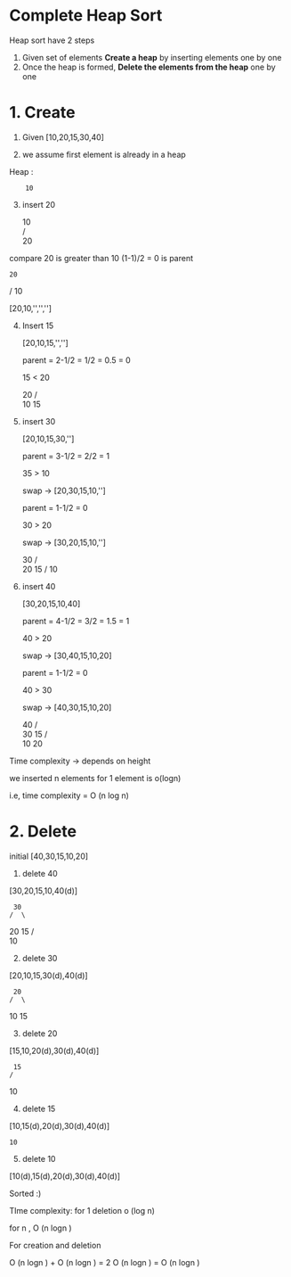 # Complete Heap Sort

Heap sort have 2 steps

1. Given set of elements  **Create a heap** by inserting elements one by one 
2. Once the heap is formed,  **Delete the elements from the heap** one by one



# 1. Create

1. Given [10,20,15,30,40]

2. we assume first element is already in a heap 

Heap : 

        10

3.  insert 20 

     10                                      
    /      
   20   

   compare 20  is greater than 10  (1-1)/2 = 0 is parent 
 
    20
   /
  10
  
   [20,10,'','','']

4. Insert 15

   [20,10,15,'','']

   parent = 2-1/2 = 1/2 = 0.5 = 0

   15 < 20

    20
   /  \
  10   15


5. insert 30

   [20,10,15,30,'']

   parent = 3-1/2 = 2/2 = 1

   35 > 10

   swap -> [20,30,15,10,'']

   parent = 1-1/2 = 0 

   30 > 20

   swap -> [30,20,15,10,'']

     30
    /  \
   20   15
  /
 10

6. insert 40 

   [30,20,15,10,40]

   parent = 4-1/2 = 3/2 = 1.5 = 1

   40 > 20

   swap -> [30,40,15,10,20]

   parent = 1-1/2 = 0 

   40 > 30

   swap -> [40,30,15,10,20]

     40
    /  \
   30   15
  /  \
 10  20

 Time complexity -> depends on height 

 we inserted n elements  for 1 element is o(logn)

 i.e, time complexity = O (n log n)



# 2. Delete

initial  [40,30,15,10,20]

1. delete 40 

[30,20,15,10,40(d)]

     30
    /  \
   20   15
  /  
 10  

2. delete 30 

[20,10,15,30(d),40(d)]

     20
    /  \
   10   15

3. delete 20 

[15,10,20(d),30(d),40(d)]

     15
    /  
   10 

4. delete 15

[10,15(d),20(d),30(d),40(d)]

    10  

5. delete 10

[10(d),15(d),20(d),30(d),40(d)]



Sorted :) 


TIme complexity: for 1 deletion o (log n)

for n , O (n logn )




For creation and deletion 

O (n logn ) + O (n logn ) =  2 O (n logn ) = O (n logn )



    